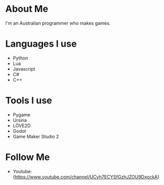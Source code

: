 # About Me
I'm an Australian programmer who makes games.

# Languages I use
- Python
- Lua
- Javascript
- C#
- C++

# Tools I use
- Pygame
- Ursina
- LÖVE2D
- Godot
- Game Maker Studio 2

# Follow Me
- Youtube: (https://www.youtube.com/channel/UCyh7ECYSfGzhJZOU9DxockA)

<!---
BlueManDev/BlueManDev is a ✨ special ✨ repository because its `README.md` (this file) appears on your GitHub profile.
You can click the Preview link to take a look at your changes.
--->

